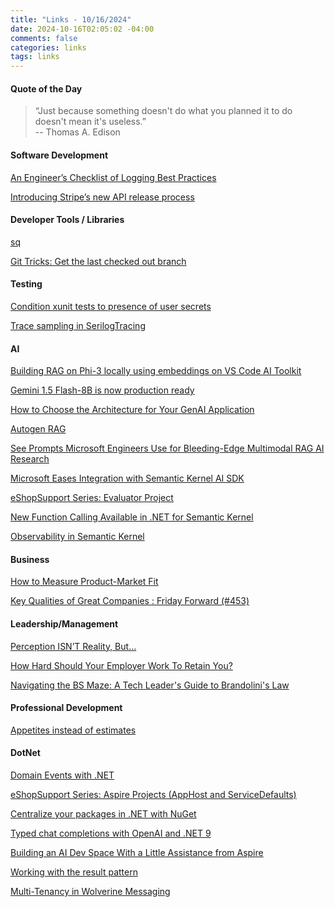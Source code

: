 ```yaml
---
title: "Links - 10/16/2024"
date: 2024-10-16T02:05:02 -04:00
comments: false
categories: links
tags: links
---
```


#### Quote of the Day

<blockquote>“Just because something doesn't do what you planned it to do doesn't mean it's useless.”<br>
--  Thomas A. Edison
</blockquote>

#### Software Development
[An Engineer’s Checklist of Logging Best Practices](https://www.honeycomb.io/blog/engineers-checklist-logging-best-practices)

[Introducing Stripe’s new API release process](https://stripe.com/blog/introducing-stripes-new-api-release-process)

#### Developer Tools / Libraries
[sq](https://sq.io/)

[Git Tricks: Get the last checked out branch](https://steven-giesel.com/blogPost/bbfb8333-e05a-4de7-88b9-17ac2248d77f)

#### Testing
[Condition xunit tests to presence of user secrets](https://www.cazzulino.com/secrets-tests.html)

[Trace sampling in SerilogTracing](https://nblumhardt.com/2024/10/sampling-in-serilog-tracing/)


#### AI
[Building RAG on Phi-3 locally using embeddings on VS Code AI Toolkit](https://techcommunity.microsoft.com/t5/microsoft-developer-community/building-rag-on-phi-3-locally-using-embeddings-on-vs-code-ai/ba-p/4246839)

[Gemini 1.5 Flash-8B is now production ready](https://developers.googleblog.com/en/gemini-15-flash-8b-is-now-generally-available-for-use/)

[How to Choose the Architecture for Your GenAI Application](https://towardsdatascience.com/how-to-choose-the-architecture-for-your-genai-application-6053e862c457)

[Autogen RAG](https://devblogs.microsoft.com/premier-developer/autogen-rag/)

[See Prompts Microsoft Engineers Use for Bleeding-Edge Multimodal RAG AI Research](https://visualstudiomagazine.com/Articles/2024/10/11/See-Prompts-Microsoft-Engineers-Use-for-Bleeding-Edge-Multimodal-RAG-AI-Research.aspx)

[Microsoft Eases Integration with Semantic Kernel AI SDK](https://visualstudiomagazine.com/Articles/2024/10/09/Microsoft-Eases-Integration-with-Semantic-Kernel-AI-SDK.aspx)

[eShopSupport Series: Evaluator Project](https://jasonhaley.com/2024/09/20/eshopsupport-evaluator/)

[New Function Calling Available in .NET for Semantic Kernel](https://devblogs.microsoft.com/semantic-kernel/new-function-calling-model-available-in-net-for-semantic-kernel/)

[Observability in Semantic Kernel](https://devblogs.microsoft.com/semantic-kernel/observability-in-semantic-kernel/)

#### Business
[How to Measure Product-Market Fit](https://review.firstround.com/how-to-measure-product-market-fit/)

[Key Qualities of Great Companies : Friday Forward (#453)](https://robertglazer.substack.com/p/great-company-qualities)

#### Leadership/Management
[Perception ISN’T Reality, But…](https://www.humanizingwork.com/perception-isnt-reality-but/)

[How Hard Should Your Employer Work To Retain You?](https://charity.wtf/2024/10/11/how-hard-should-your-employer-work-to-retain-you/)

[Navigating the BS Maze: A Tech Leader's Guide to Brandolini's Law](https://leadership.garden/brandolinis-law/)

#### Professional Development
[Appetites instead of estimates](https://world.hey.com/jason/appetites-instead-of-estimates-192d39ba)

#### DotNet
[Domain Events with .NET](https://developmentwithadot.blogspot.com/2024/10/domain-events-with-net.html)

[eShopSupport Series: Aspire Projects (AppHost and ServiceDefaults)](https://jasonhaley.com/2024/10/04/eshopsupport-aspire-projects/)

[Centralize your packages in .NET with NuGet](https://steven-giesel.com/blogPost/988c047a-914a-446d-bd28-4840643dcfb9)

[Typed chat completions with OpenAI and .NET 9](https://www.cazzulino.com/typed-chat.html)

[Building an AI Dev Space With a Little Assistance from Aspire](https://techcommunity.microsoft.com/t5/microsoft-developer-community/building-an-ai-dev-space-with-a-little-assistance-from-aspire/ba-p/4266806)

[Working with the result pattern](https://andrewlock.net/working-with-the-result-pattern-part-2-safety-and-simplicity-with-linq/)

[Multi-Tenancy in Wolverine Messaging](https://jeremydmiller.com/2024/09/22/multi-tenancy-in-wolverine-messaging/)

